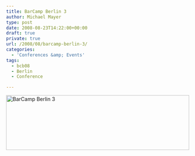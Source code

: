 ```yaml
---
title: BarCamp Berlin 3
author: Michael Mayer
type: post
date: 2008-08-23T14:22:00+00:00
draft: true
private: true
url: /2008/08/barcamp-berlin-3/
categories:
  - 'Conferences &amp; Events'
tags:
  - bcb08
  - Berlin
  - Conference

---
```

[<img style="border-width:0" src="http://static.barcampberlin3.org/barcamp_500_white.png" alt="BarCamp Berlin 3" width="500" height="150" />][1]

 [1]: http://www.barcampberlin3.org/